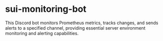 # sui-monitoring-bot
This Discord bot monitors Prometheus metrics, tracks changes, and sends alerts to a specified channel, providing essential server environment monitoring and alerting capabilities.
